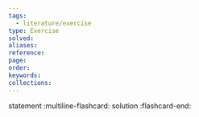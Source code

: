 ```yaml
---
tags:
  - literature/exercise
type: Exercise
solved:
aliases:
reference:
page:
order:
keywords:
collections:
---
```


statement
:multiline-flashcard:
solution
:flashcard-end:
